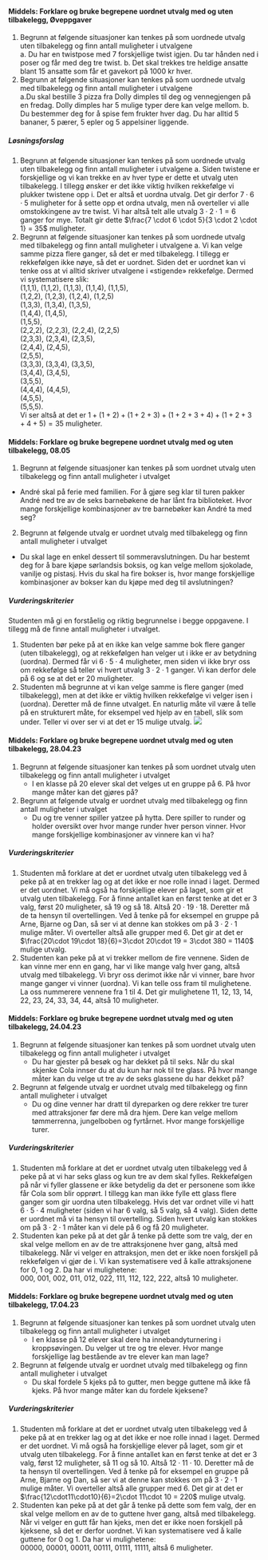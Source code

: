 
#### Middels: Forklare og bruke begrepene uordnet utvalg med og uten tilbakelegg,  Øveppgaver

1. Begrunn at følgende situasjoner kan tenkes på som uordnede utvalg uten tilbakelegg og finn antall muligheter i utvalgene\
   a. Du har en twistpose med 7 forskjellige twist igjen. Du tar hånden ned i poser og får med deg tre twist.
   b. Det skal trekkes tre heldige ansatte blant 15 ansatte som får et gavekort på 1000 kr hver.
2. Begrunn at følgende situasjoner kan tenkes på som uordnede utvalg med tilbakelegg og finn antall muligheter i utvalgene\
   a.Du skal bestille 3 pizza fra Dolly dimples til deg og vennegjengen på en fredag. Dolly dimples har 5 mulige typer dere kan velge mellom.
   b. Du bestemmer deg for å spise fem frukter hver dag. Du har alltid 5 bananer, 5 pærer, 5 epler og 5 appelsiner liggende.

##### Løsningsforslag

1. Begrunn at følgende situasjoner kan tenkes på som uordnede utvalg uten tilbakelegg og finn antall muligheter i utvalgene
   a. Siden twistene er forskjellige og vi kan trekke en av hver type er dette et utvalg uten tilbakelegg. I tillegg ønsker er det ikke viktig hvilken rekkefølge vi plukker twistene opp i. Det er altså et uordna utvalg. Det gir derfor $7 \cdot 6 \cdot 5$ muligheter for å sette opp et ordna utvalg, men nå overteller vi alle omstokkingene av tre twist. Vi har altså telt alle utvalg $3 \cdot 2 \cdot 1 = 6$ ganger for mye. Totalt gir dette $\frac{7 \cdot 6 \cdot 5}{3 \cdot 2 \cdot 1} = 35$ muligheter.
2. Begrunn at følgende situasjoner kan tenkes på som uordnede utvalg med tilbakelegg og finn antall muligheter i utvalgene
   a. Vi kan velge samme pizza flere ganger, så det er med
   tilbakelegg. I tillegg er rekkefølgen ikke nøye, så det
   er uordnet. Siden det er uordnet kan vi tenke oss at vi
   alltid skriver utvalgene i «stigende» rekkefølge. Dermed
   vi systematisere slik:\
   (1,1,1), (1,1,2), (1,1,3), (1,1,4), (1,1,5),\
   (1,2,2), (1,2,3), (1,2,4), (1,2,5)\
   (1,3,3), (1,3,4), (1,3,5),\
   (1,4,4), (1,4,5),\
   (1,5,5),\
   (2,2,2), (2,2,3), (2,2,4), (2,2,5)\
   (2,3,3), (2,3,4), (2,3,5),\
   (2,4,4), (2,4,5),\
   (2,5,5),\
   (3,3,3), (3,3,4), (3,3,5),\
   (3,4,4), (3,4,5),\
   (3,5,5),\
   (4,4,4), (4,4,5),\
   (4,5,5),\
   (5,5,5).\
   Vi ser altså at det er
   $1 + (1 + 2) + (1 + 2 + 3) + (1 + 2 + 3 + 4) + (1 + 2 + 3 + 4 + 5) = 35$
   muligheter.


#### Middels: Forklare og bruke begrepene uordnet utvalg med og uten tilbakelegg,  08.05

1. Begrunn at følgende situasjoner kan tenkes på som uordnet utvalg uten tilbakelegg og finn antall muligheter i utvalget

- André skal på ferie med familien. For å gjøre seg klar til turen pakker André ned tre av de seks barnebøkene de har lånt fra biblioteket. Hvor mange forskjellige kombinasjoner av tre barnebøker kan André ta med seg?

2. Begrunn at følgende utvalg er uordnet utvalg med tilbakelegg og finn antall muligheter i utvalget

- Du skal lage en enkel dessert til sommeravslutningen. Du har bestemt deg for å bare kjøpe sørlandsis boksis, og kan velge mellom sjokolade, vanilje og pistasj. Hvis du skal ha fire bokser is, hvor mange forskjellige kombinasjoner av bokser kan du kjøpe med deg til avslutningen?

##### Vurderingskriterier

Studenten må gi en forståelig og riktig begrunnelse i begge oppgavene. I tillegg må de finne antall muligheter i utvalget.

1. Studenten bør peke på at en ikke kan velge samme bok flere ganger (uten tilbakelegg), og at rekkefølgen han velger ut i ikke er av betydning (uordna). Dermed får vi $6\cdot 5\cdot 4$ muligheter, men siden vi ikke bryr oss om rekkefølge så teller vi hvert utvalg $3\cdot 2\cdot 1$ ganger. Vi kan derfor dele på $6$ og se at det er $20$ muligheter.
2. Studenten må begrunne at vi kan velge samme is flere ganger (med tilbakelegg), men at det ikke er viktig hvilken rekkefølge vi velger isen i (uordna). Deretter må de finne utvalget. En naturlig måte vil være å telle på en strukturert måte, for eksempel ved hjelp av en tabell, slik som under. Teller vi over ser vi at det er $15$ mulige utvalg.
![](https://raw.githubusercontent.com/Andremartiny/MA-173/main/img/sannsyn/iskrem.svg)


#### Middels: Forklare og bruke begrepene uordnet utvalg med og uten tilbakelegg,  28.04.23

1. Begrunn at følgende situasjoner kan tenkes på som uordnet utvalg uten tilbakelegg og finn antall muligheter i utvalget
   - I en klasse på 20 elever skal det velges ut en gruppe på 6. På hvor mange måter kan det gjøres på?
2. Begrunn at følgende utvalg er uordnet utvalg med tilbakelegg og finn antall muligheter i utvalget
   - Du og tre venner spiller yatzee på hytta. Dere spiller to runder og holder oversikt over hvor mange runder hver person vinner. Hvor mange forskjellige kombinasjoner av vinnere kan vi ha?

##### Vurderingskriterier

1. Studenten må forklare at det er uordnet utvalg uten tilbakelegg ved å peke på at en trekker lag og at det ikke er noe rolle innad i laget. Dermed er det uordnet. Vi må også ha forskjellige elever på laget, som gir et utvalg uten tilbakelegg. For å finne antallet kan en først tenke at det er 3 valg, først 20 muligheter, så 19 og så 18. Altså $20 \cdot 19 \cdot 18$. Deretter må de ta hensyn til overtellingen. Ved å tenke på for eksempel en gruppe på Arne, Bjarne og Dan, så ser vi at denne kan stokkes om på $3\cdot 2\cdot 1$ mulige måter. Vi overteller altså alle grupper med $6$. Det gir at det er $\frac{20\cdot 19\cdot 18}{6}=3\cdot 20\cdot 19 = 3\cdot 380 = 1140$ mulige utvalg.
2. Studenten kan peke på at vi trekker mellom de fire vennene. Siden de kan vinne mer enn en gang, har vi like mange valg hver gang, altså utvalg med tilbakelegg. Vi bryr oss derimot ikke når vi vinner, bare hvor mange ganger vi vinner (uordna). Vi kan telle oss fram til mulighetene. La oss nummerere vennene fra 1 til 4. Det gir mulighetene $11$, $12$, $13$, $14$, $22$, $23$, $24$, $33$, $34$, $44$, altså 10 muligheter.


#### Middels: Forklare og bruke begrepene uordnet utvalg med og uten tilbakelegg,  24.04.23

1. Begrunn at følgende situasjoner kan tenkes på som uordnet utvalg uten tilbakelegg og finn antall muligheter i utvalget
   - Du har gjester på besøk og har dekket på til seks. Når du skal skjenke Cola innser du at du kun har nok til tre glass. På hvor mange måter kan du velge ut tre av de seks glassene du har dekket på?
2. Begrunn at følgende utvalg er uordnet utvalg med tilbakelegg og finn antall muligheter i utvalget
   - Du og dine venner har dratt til dyreparken og dere rekker tre turer med attraksjoner før dere må dra hjem. Dere kan velge mellom tømmerrenna, jungelboben og fyrtårnet. Hvor mange forskjellige turer.

##### Vurderingskriterier

1. Studenten må forklare at det er uordnet utvalg uten tilbakelegg ved å peke på at vi har seks glass og kun tre av dem skal fylles. Rekkefølgen på når vi fyller glassene er ikke betydelig da det er personene som ikke får Cola som blir opprørt. I tillegg kan man ikke fylle ett glass flere ganger som gir uordna uten tilbakelegg. Hvis det var ordnet ville vi hatt $6\cdot 5\cdot4$ muligheter (siden vi har 6 valg, så 5 valg, så 4 valg). Siden dette er uordnet må vi ta hensyn til overtelling. Siden hvert utvalg kan stokkes om på $3\cdot 2\cdot 1$ måter kan vi dele på $6$ og få $20$ muligheter.
2. Studenten kan peke på at det går å tenke på dette som tre valg, der en skal velge mellom en av de tre attraksjonene hver gang, altså med tilbakelegg. Når vi velger en attraksjon, men det er ikke noen forskjell på rekkefølgen vi gjør de i. Vi kan systematisere ved å kalle attraksjonene for $0$, $1$ og $2$. Da har vi mulighetene:\
000, 001, 002, 011, 012, 022, 111, 112, 122, 222, altså $10$ muligheter.


#### Middels: Forklare og bruke begrepene uordnet utvalg med og uten tilbakelegg,  17.04.23

1. Begrunn at følgende situasjoner kan tenkes på som uordnet utvalg uten tilbakelegg og finn antall muligheter i utvalget
   - I en klasse på 12 elever skal dere ha innebandyturnering i kroppsøvingen. Du velger ut tre og tre elever. Hvor mange forskjellige lag bestående av tre elever kan man lage?
2. Begrunn at følgende utvalg er uordnet utvalg med tilbakelegg og finn antall muligheter i utvalget
   - Du skal fordele 5 kjeks på to gutter, men begge guttene må ikke få kjeks. På hvor mange måter kan du fordele kjeksene?

##### Vurderingskriterier

1. Studenten må forklare at det er uordnet utvalg uten tilbakelegg ved å peke på at en trekker lag og at det ikke er noe rolle innad i laget. Dermed er det uordnet. Vi må også ha forskjellige elever på laget, som gir et utvalg uten tilbakelegg. For å finne antallet kan en først tenke at det er 3 valg, først 12 muligheter, så 11 og så 10. Altså $12\cdot 11\cdot 10$. Deretter må de ta hensyn til overtellingen. Ved å tenke på for eksempel en gruppe på Arne, Bjarne og Dan, så ser vi at denne kan stokkes om på $3\cdot 2\cdot 1$ mulige måter. Vi overteller altså alle grupper med $6$. Det gir at det er $\frac{12\cdot11\cdot10}{6}=2\cdot 11\cdot 10 = 220$ mulige utvalg.
2. Studenten kan peke på at det går å tenke på dette som fem valg, der en skal velge mellom en av de to guttene hver gang, altså med tilbakelegg. Når vi velger en gutt får han kjeks, men det er ikke noen forskjell på kjeksene, så det er derfor uordnet. Vi kan systematisere ved å kalle guttene for $0$ og $1$. Da har vi mulighetene:\
00000, 00001, 00011, 00111, 01111, 11111, altså $6$ muligheter.

